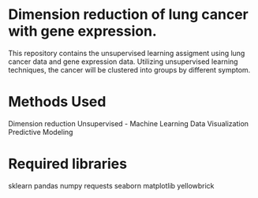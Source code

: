 # Dimension reduction of lung cancer with gene expression.
This repository contains the unsupervised learning assigment using lung cancer data and gene expression data.
Utilizing unsupervised learning techniques, the cancer will be clustered into groups by different symptom.

# Methods Used
Dimension reduction
Unsupervised - Machine Learning 
Data Visualization
Predictive Modeling

# Required libraries
sklearn
pandas
numpy
requests
seaborn
matplotlib
yellowbrick
